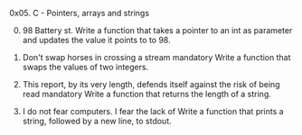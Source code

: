 0x05. C - Pointers, arrays and strings

0. 98 Battery st.
Write a function that takes a pointer to an int as parameter and updates the value it points to to 98.

1. Don't swap horses in crossing a stream
mandatory
Write a function that swaps the values of two integers.

2.  This report, by its very length, defends itself against the risk of being read
mandatory
Write a function that returns the length of a string.

3. I do not fear computers. I fear the lack of
Write a function that prints a string, followed by a new line, to stdout.

